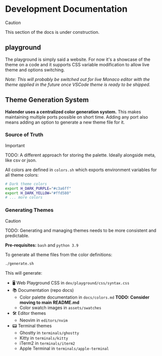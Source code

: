# Development Documentation

> [!CAUTION]
> This section of the docs is under construction.

## playground

The playground is simply said a website. For now it's a showcase of the theme on a code and it supports CSS variable modification to allow live theme and options switching.

_Note: This will probably be switched out for live Monaco editor with the theme applied in the future once VSCode theme is ready to be shipped._

## Theme Generation System

**Halender uses a centralized color generation system.** This makes maintaining multiple ports possible on short time. Adding any port also means adding an option to generate a new theme file for it.

### Source of Truth

> [!IMPORTANT]
> TODO: A different approach for storing the palette. Ideally alongside meta, like csv or json.

All colors are defined in `colors.sh` which exports environment variables for all theme colors:

```bash
# Dark theme colors
export H_DARK_PURPLE="#c3a6ff"
export H_DARK_YELLOW="#ffd580"
# ... more colors
```

### Generating Themes

> [!CAUTION]
> TODO: Generating and managing themes needs to be more consistent and predictable.

**Pre-requisites:** `bash` and `python 3.9`

To generate all theme files from the color definitions:

```bash
./generate.sh
```

This will generate:

- 🖥️ Web Playground CSS in `dev/playground/css/syntax.css`
- 📚 Documentation (repo docs)
  - Color palette documentation in `docs/colors.md` **TODO: Consider moving to main README.md**
  - Color swatch images in `assets/swatches`
- 🛠️ Editor themes
  - Neovim in `editors/nvim`
- 📟 Terminal themes
  - Ghostty in `terminals/ghostty`
  - Kitty in `terminals/kitty`
  - iTerm2 in `terminals/iterm2`
  - Apple Terminal in `terminals/apple-terminal`
